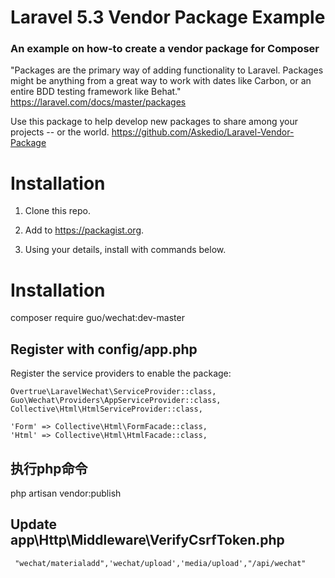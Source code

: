 # Laravel 5.3 Vendor Package Example
### An example on how-to create a vendor package for Composer

"Packages are the primary way of adding functionality to Laravel. Packages might be anything from a great way to work with dates like Carbon, or an entire BDD testing framework like Behat."
https://laravel.com/docs/master/packages

Use this package to help develop new packages to share among your projects -- or the world.
https://github.com/Askedio/Laravel-Vendor-Package
# Installation
1. Clone this repo.

3. Add to https://packagist.org.
4. Using your details, install with commands below.

# Installation

composer require guo/wechat:dev-master

## Register with config/app.php
Register the service providers to enable the package:
```
Overtrue\LaravelWechat\ServiceProvider::class,
Guo\Wechat\Providers\AppServiceProvider::class,
Collective\Html\HtmlServiceProvider::class,
```
```
'Form' => Collective\Html\FormFacade::class,
'Html' => Collective\Html\HtmlFacade::class,
```

##  执行php命令
php artisan  vendor:publish

## Update  app\Http\Middleware\VerifyCsrfToken.php
```
 "wechat/materialadd",'wechat/upload','media/upload',"/api/wechat"
```

